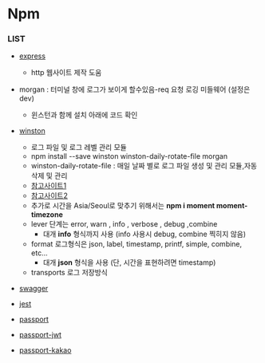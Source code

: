 # Npm
### LIST

* [express](https://www.npmjs.com/package/express)

    * http 웹사이트 제작 도움

* morgan : 터미널 창에 로그가 보이게 할수있음-req 요청 로깅 미들웨어 (설정은 dev)
    * 윈스턴과 함께 설치 아래에 코드 확인 

* [winston](https://www.npmjs.com/package/winston)
    * 로그 파일 및 로그 레벨 관리 모듈
    * npm install --save winston winston-daily-rotate-file morgan
    * winston-daily-rotate-file : 매일 날짜 별로 로그 파일 생성 및 관리 모듈,자동삭제 및 관리
    * [참고사이트1](https://for-development.tistory.com/51)
    * [참고사이트2](https://logtail.com/tutorials/how-to-install-setup-and-use-winston-and-morgan-to-log-node-js-applications/)
    * 추가로 시간을 Asia/Seoul로 맞추기 위해서는 **npm i moment moment-timezone**
    * lever 단계는 error, warn , info , verbose , debug ,combine
        * 대개 **info** 형식까지 사용 (info 사용시 debug, combine 찍히지 않음) 
    * format 로그형식은 json, label, timestamp, printf, simple, combine, etc...
        * 대개 **json** 형식을 사용 (단, 시간을 표현하려면 timestamp)
    * transports 로그 저장방식

* [swagger]()

* [jest]()

* [passport]()

* [passport-jwt]()

* [passport-kakao]()